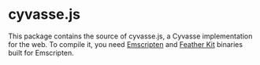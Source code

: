 cyvasse.js
==========

This package contains the source of cyvasse.js, a Cyvasse implementation for the web. To compile it, you need [Emscripten](https://github.com/kripken/emscripten/wiki) and [Feather Kit](http://featherkit.therocode.net/) binaries built for Emscripten.
